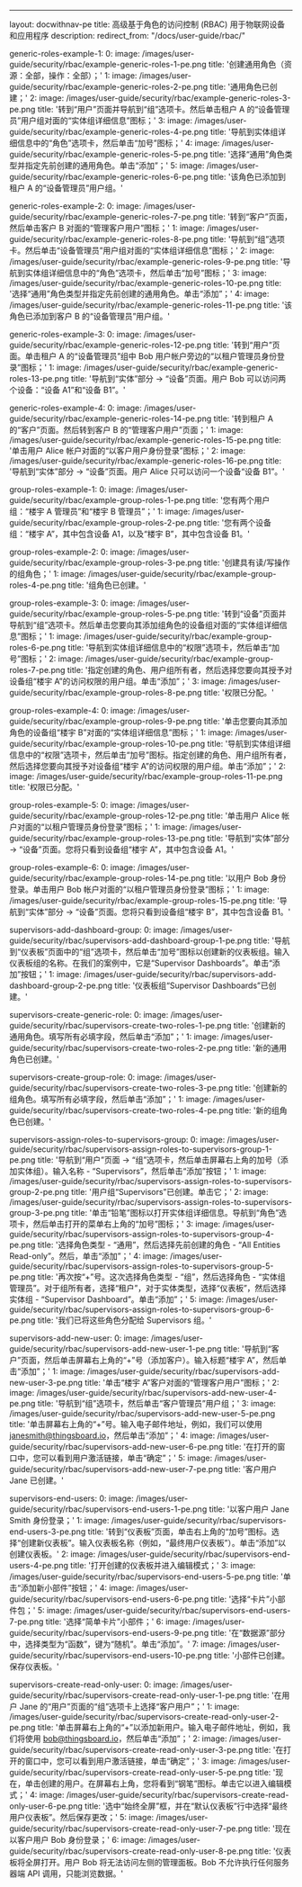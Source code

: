 ---
layout: docwithnav-pe
title: 高级基于角色的访问控制 (RBAC) 用于物联网设备和应用程序
description:
redirect_from: "/docs/user-guide/rbac/"

generic-roles-example-1:
    0:
        image: /images/user-guide/security/rbac/example-generic-roles-1-pe.png
        title: '创建通用角色（资源：全部，操作：全部）；'
    1:
        image: /images/user-guide/security/rbac/example-generic-roles-2-pe.png
        title: '通用角色已创建；'
    2:
        image: /images/user-guide/security/rbac/example-generic-roles-3-pe.png
        title: '转到“用户”页面并导航到“组”选项卡。然后单击租户 A 的“设备管理员”用户组对面的“实体组详细信息”图标；'
    3:
        image: /images/user-guide/security/rbac/example-generic-roles-4-pe.png
        title: '导航到实体组详细信息中的“角色”选项卡，然后单击“加号”图标；'
    4:
        image: /images/user-guide/security/rbac/example-generic-roles-5-pe.png
        title: '选择“通用”角色类型并指定先前创建的通用角色。单击“添加”；'
    5:
        image: /images/user-guide/security/rbac/example-generic-roles-6-pe.png
        title: '该角色已添加到租户 A 的“设备管理员”用户组。'

generic-roles-example-2:
    0:
        image: /images/user-guide/security/rbac/example-generic-roles-7-pe.png
        title: '转到“客户”页面，然后单击客户 B 对面的“管理客户用户”图标；'
    1:
        image: /images/user-guide/security/rbac/example-generic-roles-8-pe.png
        title: '导航到“组”选项卡。然后单击“设备管理员”用户组对面的“实体组详细信息”图标；'
    2:
        image: /images/user-guide/security/rbac/example-generic-roles-9-pe.png
        title: '导航到实体组详细信息中的“角色”选项卡，然后单击“加号”图标；'
    3:
        image: /images/user-guide/security/rbac/example-generic-roles-10-pe.png
        title: '选择“通用”角色类型并指定先前创建的通用角色。单击“添加”；'
    4:
        image: /images/user-guide/security/rbac/example-generic-roles-11-pe.png
        title: '该角色已添加到客户 B 的“设备管理员”用户组。'

generic-roles-example-3:
    0:
        image: /images/user-guide/security/rbac/example-generic-roles-12-pe.png
        title: '转到“用户”页面。单击租户 A 的“设备管理员”组中 Bob 用户帐户旁边的“以租户管理员身份登录”图标；'
    1:
        image: /images/user-guide/security/rbac/example-generic-roles-13-pe.png
        title: '导航到“实体”部分 -> “设备”页面。用户 Bob 可以访问两个设备：“设备 A1”和“设备 B1”。'

generic-roles-example-4:
    0:
        image: /images/user-guide/security/rbac/example-generic-roles-14-pe.png
        title: '转到租户 A 的“客户”页面。然后转到客户 B 的“管理客户用户”页面；'
    1:
        image: /images/user-guide/security/rbac/example-generic-roles-15-pe.png
        title: '单击用户 Alice 帐户对面的“以客户用户身份登录”图标；'
    2:
        image: /images/user-guide/security/rbac/example-generic-roles-16-pe.png
        title: '导航到“实体”部分 -> “设备”页面。用户 Alice 只可以访问一个设备“设备 B1”。'

group-roles-example-1:
    0:
        image: /images/user-guide/security/rbac/example-group-roles-1-pe.png
        title: '您有两个用户组：“楼宇 A 管理员”和“楼宇 B 管理员”；'
    1:
        image: /images/user-guide/security/rbac/example-group-roles-2-pe.png
        title: '您有两个设备组：“楼宇 A”，其中包含设备 A1，以及“楼宇 B”，其中包含设备 B1。'

group-roles-example-2:
    0:
        image: /images/user-guide/security/rbac/example-group-roles-3-pe.png
        title: '创建具有读/写操作的组角色；'
    1:
        image: /images/user-guide/security/rbac/example-group-roles-4-pe.png
        title: '组角色已创建。'

group-roles-example-3:
    0:
        image: /images/user-guide/security/rbac/example-group-roles-5-pe.png
        title: '转到“设备”页面并导航到“组”选项卡。然后单击您要向其添加组角色的设备组对面的“实体组详细信息”图标；'
    1:
        image: /images/user-guide/security/rbac/example-group-roles-6-pe.png
        title: '导航到实体组详细信息中的“权限”选项卡，然后单击“加号”图标；'
    2:
        image: /images/user-guide/security/rbac/example-group-roles-7-pe.png
        title: '指定创建的角色、用户组所有者，然后选择您要向其授予对设备组“楼宇 A”的访问权限的用户组。单击“添加”；'
    3:
        image: /images/user-guide/security/rbac/example-group-roles-8-pe.png
        title: '权限已分配。'

group-roles-example-4:
    0:
        image: /images/user-guide/security/rbac/example-group-roles-9-pe.png
        title: '单击您要向其添加角色的设备组“楼宇 B”对面的“实体组详细信息”图标；'
    1:
        image: /images/user-guide/security/rbac/example-group-roles-10-pe.png
        title: '导航到实体组详细信息中的“权限”选项卡，然后单击“加号”图标。指定创建的角色、用户组所有者，然后选择您要向其授予对设备组“楼宇 A”的访问权限的用户组。单击“添加”；'
    2:
        image: /images/user-guide/security/rbac/example-group-roles-11-pe.png
        title: '权限已分配。'

group-roles-example-5:
    0:
        image: /images/user-guide/security/rbac/example-group-roles-12-pe.png
        title: '单击用户 Alice 帐户对面的“以租户管理员身份登录”图标；'
    1:
        image: /images/user-guide/security/rbac/example-group-roles-13-pe.png
        title: '导航到“实体”部分 -> “设备”页面。您将只看到设备组“楼宇 A”，其中包含设备 A1。'

group-roles-example-6:
    0:
        image: /images/user-guide/security/rbac/example-group-roles-14-pe.png
        title: '以用户 Bob 身份登录。单击用户 Bob 帐户对面的“以租户管理员身份登录”图标；'
    1:
        image: /images/user-guide/security/rbac/example-group-roles-15-pe.png
        title: '导航到“实体”部分 -> “设备”页面。您将只看到设备组“楼宇 B”，其中包含设备 B1。'

supervisors-add-dashboard-group:
    0:
        image: /images/user-guide/security/rbac/supervisors-add-dashboard-group-1-pe.png
        title: '导航到“仪表板”页面中的“组”选项卡，然后单击“加号”图标以创建新的仪表板组。输入仪表板组的名称。在我们的案例中，它是“Supervisor Dashboards”。单击“添加”按钮；'
    1:
        image: /images/user-guide/security/rbac/supervisors-add-dashboard-group-2-pe.png
        title: '仪表板组“Supervisor Dashboards”已创建。'

supervisors-create-generic-role:
    0:
        image: /images/user-guide/security/rbac/supervisors-create-two-roles-1-pe.png
        title: '创建新的通用角色。填写所有必填字段，然后单击“添加”；'
    1:
        image: /images/user-guide/security/rbac/supervisors-create-two-roles-2-pe.png
        title: '新的通用角色已创建。'

supervisors-create-group-role:
    0:
        image: /images/user-guide/security/rbac/supervisors-create-two-roles-3-pe.png
        title: '创建新的组角色。填写所有必填字段，然后单击“添加”；'
    1:
        image: /images/user-guide/security/rbac/supervisors-create-two-roles-4-pe.png
        title: '新的组角色已创建。'

supervisors-assign-roles-to-supervisors-group:
    0:
        image: /images/user-guide/security/rbac/supervisors-assign-roles-to-supervisors-group-1-pe.png
        title: '导航到“用户”页面 -> “组”选项卡，然后单击屏幕右上角的加号（添加实体组）。输入名称 - “Supervisors”，然后单击“添加”按钮；'
    1:
        image: /images/user-guide/security/rbac/supervisors-assign-roles-to-supervisors-group-2-pe.png
        title: '用户组“Supervisors”已创建。单击它；'
    2:
        image: /images/user-guide/security/rbac/supervisors-assign-roles-to-supervisors-group-3-pe.png
        title: '单击“铅笔”图标以打开实体组详细信息。导航到“角色”选项卡，然后单击打开的菜单右上角的“加号”图标；'
    3:
        image: /images/user-guide/security/rbac/supervisors-assign-roles-to-supervisors-group-4-pe.png
        title: '选择角色类型 - “通用”，然后选择先前创建的角色 - “All Entities Read-only”。然后，单击“添加”；'
    4:
        image: /images/user-guide/security/rbac/supervisors-assign-roles-to-supervisors-group-5-pe.png
        title: '再次按“+”号。这次选择角色类型 - “组”，然后选择角色 - “实体组管理员”。对于组所有者，选择“租户”，对于实体类型，选择“仪表板”，然后选择实体组 - “Supervisor Dashboard”。单击“添加”；'
    5:
        image: /images/user-guide/security/rbac/supervisors-assign-roles-to-supervisors-group-6-pe.png
        title: '我们已将这些角色分配给 Supervisors 组。'

supervisors-add-new-user:
    0:
        image: /images/user-guide/security/rbac/supervisors-add-new-user-1-pe.png
        title: '导航到“客户”页面，然后单击屏幕右上角的“+”号（添加客户）。输入标题“楼宇 A”，然后单击“添加”；'
    1:
        image: /images/user-guide/security/rbac/supervisors-add-new-user-3-pe.png
        title: '单击“楼宇 A”客户对面的“管理客户用户”图标；'
    2:
        image: /images/user-guide/security/rbac/supervisors-add-new-user-4-pe.png
        title: '导航到“组”选项卡，然后单击“客户管理员”用户组；'
    3:
        image: /images/user-guide/security/rbac/supervisors-add-new-user-5-pe.png
        title: '单击屏幕右上角的“+”号。输入电子邮件地址，例如，我们可以使用 janesmith@thingsboard.io，然后单击“添加”；'
    4:
        image: /images/user-guide/security/rbac/supervisors-add-new-user-6-pe.png
        title: '在打开的窗口中，您可以看到用户激活链接，单击“确定”；'
    5:
        image: /images/user-guide/security/rbac/supervisors-add-new-user-7-pe.png
        title: '客户用户 Jane 已创建。'

supervisors-end-users:
    0:
        image: /images/user-guide/security/rbac/supervisors-end-users-1-pe.png
        title: '以客户用户 Jane Smith 身份登录；'
    1:
        image: /images/user-guide/security/rbac/supervisors-end-users-3-pe.png
        title: '转到“仪表板”页面，单击右上角的“加号”图标。选择“创建新仪表板”。输入仪表板名称（例如，“最终用户仪表板”）。单击“添加”以创建仪表板。'
    2:
        image: /images/user-guide/security/rbac/supervisors-end-users-4-pe.png
        title: '打开创建的仪表板并进入编辑模式；'
    3:
        image: /images/user-guide/security/rbac/supervisors-end-users-5-pe.png
        title: '单击“添加新小部件”按钮；'
    4:
        image: /images/user-guide/security/rbac/supervisors-end-users-6-pe.png
        title: '选择“卡片”小部件包；'
    5:
        image: /images/user-guide/security/rbac/supervisors-end-users-7-pe.png
        title: '选择“简单卡片”小部件；'
    6:
        image: /images/user-guide/security/rbac/supervisors-end-users-9-pe.png
        title: '在“数据源”部分中，选择类型为“函数”，键为“随机”。单击“添加”。'
    7:
        image: /images/user-guide/security/rbac/supervisors-end-users-10-pe.png
        title: '小部件已创建。保存仪表板。'

supervisors-create-read-only-user:
    0:
        image: /images/user-guide/security/rbac/supervisors-create-read-only-user-1-pe.png
        title: '在用户 Jane 的“用户”页面的“组”选项卡上选择“客户用户”；'
    1:
        image: /images/user-guide/security/rbac/supervisors-create-read-only-user-2-pe.png
        title: '单击屏幕右上角的“+”以添加新用户。输入电子邮件地址，例如，我们将使用 bob@thingsboard.io，然后单击“添加”；'
    2:
        image: /images/user-guide/security/rbac/supervisors-create-read-only-user-3-pe.png
        title: '在打开的窗口中，您可以看到用户激活链接，单击“确定”；'
    3:
        image: /images/user-guide/security/rbac/supervisors-create-read-only-user-5-pe.png
        title: '现在，单击创建的用户。在屏幕右上角，您将看到“钢笔”图标。单击它以进入编辑模式；'
    4:
        image: /images/user-guide/security/rbac/supervisors-create-read-only-user-6-pe.png
        title: '选中“始终全屏”框，并在“默认仪表板”行中选择“最终用户仪表板”。然后保存更改；'
    5:
        image: /images/user-guide/security/rbac/supervisors-create-read-only-user-7-pe.png
        title: '现在以客户用户 Bob 身份登录；'
    6:
        image: /images/user-guide/security/rbac/supervisors-create-read-only-user-8-pe.png
        title: '仪表板将全屏打开。用户 Bob 将无法访问左侧的管理面板。Bob 不允许执行任何服务器端 API 调用，只能浏览数据。'
